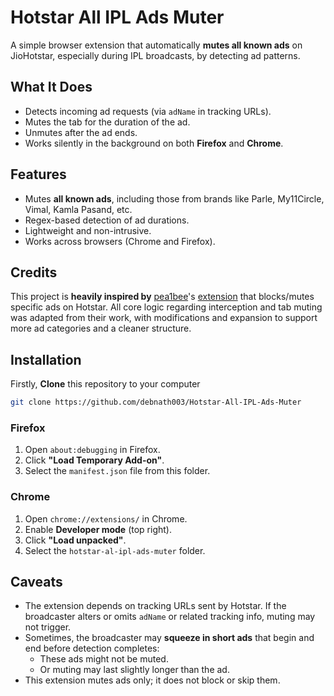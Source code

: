 # Hotstar All IPL Ads Muter

A simple browser extension that automatically **mutes all known ads** on JioHotstar, especially during IPL broadcasts, by detecting ad patterns.

## What It Does

- Detects incoming ad requests (via `adName` in tracking URLs).
- Mutes the tab for the duration of the ad.
- Unmutes after the ad ends.
- Works silently in the background on both **Firefox** and **Chrome**.

## Features

- Mutes **all known ads**, including those from brands like Parle, My11Circle, Vimal, Kamla Pasand, etc.
- Regex-based detection of ad durations.
- Lightweight and non-intrusive.
- Works across browsers (Chrome and Firefox).

## Credits

This project is **heavily inspired by** [pea1bee](https://github.com/pea1bee)'s [extension](https://github.com/pea1bee/hotstar-ipl-ad-mute) that blocks/mutes specific ads on Hotstar. All core logic regarding interception and tab muting was adapted from their work, with modifications and expansion to support more ad categories and a cleaner structure.

## Installation

Firstly,  **Clone** this repository to your computer 

   ```bash
   git clone https://github.com/debnath003/Hotstar-All-IPL-Ads-Muter
   ```

### Firefox

1. Open `about:debugging` in Firefox.
2. Click **"Load Temporary Add-on"**.
3. Select the `manifest.json` file from this folder.

### Chrome

1. Open `chrome://extensions/` in Chrome.
2. Enable **Developer mode** (top right).
3. Click **"Load unpacked"**.
4. Select the `hotstar-al-ipl-ads-muter` folder.

## Caveats

- The extension depends on tracking URLs sent by Hotstar. If the broadcaster alters or omits `adName` or related tracking info, muting may not trigger.
- Sometimes, the broadcaster may **squeeze in short ads** that begin and end before detection completes:
  - These ads might not be muted.
  - Or muting may last slightly longer than the ad.
- This extension mutes ads only; it does not block or skip them.
